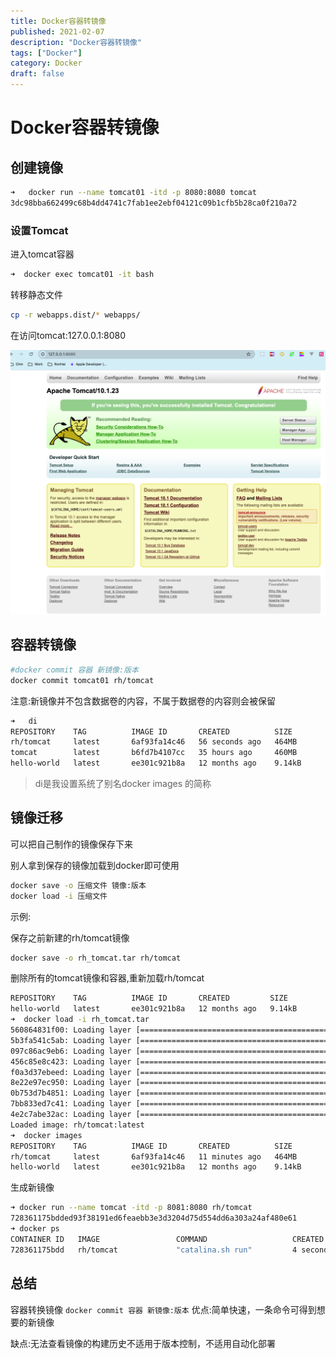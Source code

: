 ```yaml
---
title: Docker容器转镜像
published: 2021-02-07
description: "Docker容器转镜像"
tags: ["Docker"]
category: Docker
draft: false
--- 
```

# Docker容器转镜像

## 创建镜像

```bash
➜   docker run --name tomcat01 -itd -p 8080:8080 tomcat
3dc98bba662499c68b4dd4741c7fab1ee2ebf04121c09b1cfb5b28ca0f210a72
```



### 设置Tomcat

进入tomcat容器

```bash
➜  docker exec tomcat01 -it bash
```

转移静态文件

```bash
cp -r webapps.dist/* webapps/
```

在访问tomcat:127.0.0.1:8080

![image-20240427205129582](assets/image-20240427205129582-7026509.png)

## 容器转镜像

```bash
#docker commit 容器 新镜像:版本
docker commit tomcat01 rh/tomcat
```

注意:新镜像并不包含数据卷的内容，不属于数据卷的内容则会被保留

```bash
➜   di
REPOSITORY    TAG          IMAGE ID       CREATED          SIZE
rh/tomcat     latest       6af93fa14c46   56 seconds ago   464MB
tomcat        latest       b6fd7b4107cc   35 hours ago     460MB
hello-world   latest       ee301c921b8a   12 months ago    9.14kB
```

> di是我设置系统了别名docker images 的简称

## 镜像迁移

可以把自己制作的镜像保存下来

别人拿到保存的镜像加载到docker即可使用

```bash
docker save -o 压缩文件 镜像:版本
docker load -i 压缩文件
```

示例:

保存之前新建的rh/tomcat镜像

```bash
docker save -o rh_tomcat.tar rh/tomcat
```

删除所有的tomcat镜像和容器,重新加载rh/tomcat

```bash
REPOSITORY    TAG          IMAGE ID       CREATED         SIZE
hello-world   latest       ee301c921b8a   12 months ago   9.14kB
➜  docker load -i rh_tomcat.tar
560864831f00: Loading layer [==================================================>]  71.84MB/71.84MB
5b3fa541c5ab: Loading layer [==================================================>]  55.03MB/55.03MB
097c86ac9eb6: Loading layer [==================================================>]  308.3MB/308.3MB
456c85e8c423: Loading layer [==================================================>]  3.072kB/3.072kB
f0a3d37ebeed: Loading layer [==================================================>]  3.072kB/3.072kB
8e22e97ec950: Loading layer [==================================================>]  3.072kB/3.072kB
0b753d7b4851: Loading layer [==================================================>]  31.26MB/31.26MB
7bb833ed7c41: Loading layer [==================================================>]  2.048kB/2.048kB
4e2c7abe32ac: Loading layer [==================================================>]  5.042MB/5.042MB
Loaded image: rh/tomcat:latest
➜  docker images
REPOSITORY    TAG          IMAGE ID       CREATED          SIZE
rh/tomcat     latest       6af93fa14c46   11 minutes ago   464MB
hello-world   latest       ee301c921b8a   12 months ago    9.14kB
```

生成新镜像

```bash
➜ docker run --name tomcat -itd -p 8081:8080 rh/tomcat
728361175bdded93f38191ed6feaebb3e3d3204d75d554dd6a303a24af480e61
➜ docker ps
CONTAINER ID   IMAGE                 COMMAND                   CREATED          STATUS          PORTS                                                                                                                                      NAMES
728361175bdd   rh/tomcat             "catalina.sh run"         4 seconds ago    Up 4 seconds    0.0.0.0:8081->8080/tcp                                                                                                                     tomcat
```

## 总结

容器转换镜像 `docker commit 容器 新镜像:版本`
优点:简单快速，一条命令可得到想要的新镜像

缺点:无法查看镜像的构建历史不适用于版本控制，不适用自动化部署

